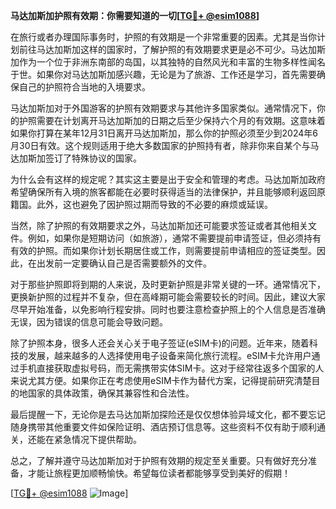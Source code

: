 **马达加斯加护照有效期：你需要知道的一切[[TG💪+ @esim1088](https://t.me/s/esim1088)]**

在旅行或者办理国际事务时，护照的有效期是一个非常重要的因素。尤其是当你计划前往马达加斯加这样的国家时，了解护照的有效期要求更是必不可少。马达加斯加作为一个位于非洲东南部的岛国，以其独特的自然风光和丰富的生物多样性闻名于世。如果你对马达加斯加感兴趣，无论是为了旅游、工作还是学习，首先需要确保自己的护照符合当地的入境要求。

马达加斯加对于外国游客的护照有效期要求与其他许多国家类似。通常情况下，你的护照需要在计划离开马达加斯加的日期之后至少保持六个月的有效期。这意味着如果你打算在某年12月31日离开马达加斯加，那么你的护照必须至少到2024年6月30日有效。这个规则适用于绝大多数国家的护照持有者，除非你来自某个与马达加斯加签订了特殊协议的国家。

为什么会有这样的规定呢？其实这主要是出于安全和管理的考虑。马达加斯加政府希望确保所有入境的旅客都能在必要时获得适当的法律保护，并且能够顺利返回原籍国。此外，这也避免了因护照过期而导致的不必要的麻烦或延误。

当然，除了护照的有效期要求之外，马达加斯加还可能要求签证或者其他相关文件。例如，如果你是短期访问（如旅游），通常不需要提前申请签证，但必须持有有效的护照。而如果你计划长期居住或工作，则需要提前申请相应的签证类型。因此，在出发前一定要确认自己是否需要额外的文件。

对于那些护照即将到期的人来说，及时更新护照是非常关键的一环。通常情况下，更换新护照的过程并不复杂，但在高峰期可能会需要较长的时间。因此，建议大家尽早开始准备，以免影响行程安排。同时也要注意检查护照上的个人信息是否准确无误，因为错误的信息可能会导致问题。

除了护照本身，很多人还会关心关于电子签证(eSIM卡)的问题。近年来，随着科技的发展，越来越多的人选择使用电子设备来简化旅行流程。eSIM卡允许用户通过手机直接获取虚拟号码，而无需携带实体SIM卡。这对于经常往返多个国家的人来说尤其方便。如果你正在考虑使用eSIM卡作为替代方案，记得提前研究清楚目的地国家的具体政策，确保其兼容性和合法性。

最后提醒一下，无论你是去马达加斯加探险还是仅仅想体验异域文化，都不要忘记随身携带其他重要文件如保险证明、酒店预订信息等。这些资料不仅有助于顺利通关，还能在紧急情况下提供帮助。

总之，了解并遵守马达加斯加对于护照有效期的规定至关重要。只有做好充分准备，才能让旅程更加顺畅愉快。希望每位读者都能够享受到美好的假期！

[[TG💪+ @esim1088](https://t.me/s/esim1088) ![Image](https://i.postimg.cc/4NQfJmqS/Snipaste-2025-05-13-00-14-12.png)]